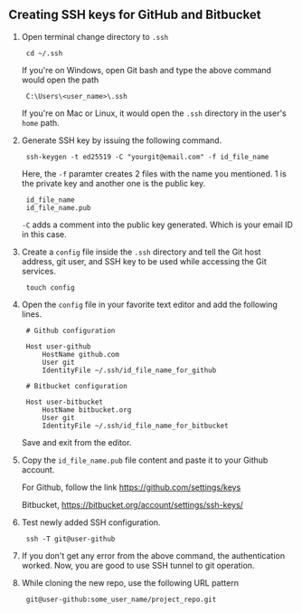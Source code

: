 ## Creating SSH keys for GitHub and Bitbucket

1. Open terminal change directory to `.ssh`

		cd ~/.ssh

	If you're on Windows, open Git bash and type the above command would open the path

		C:\Users\<user_name>\.ssh

	If you're on Mac or Linux, it would open the `.ssh` directory in the user's `home` path.
	
		
2. Generate SSH key by issuing the following command.

		ssh-keygen -t ed25519 -C "yourgit@email.com" -f id_file_name

		
	Here, the `-f` paramter creates 2 files with the name you mentioned. 1 is the private key and another one is the public key.

		id_file_name
		id_file_name.pub

	`-C` adds a comment into the public key generated. Which is your email ID in this case.


3. Create a `config` file inside the `.ssh` directory and tell the Git host address, git user, and SSH key to be used while accessing the Git services.

		touch config

4. Open the `config` file in your favorite text editor and add the following lines.

		# Github configuration

		Host user-github
        	HostName github.com
        	User git
        	IdentityFile ~/.ssh/id_file_name_for_github

		# Bitbucket configuration

		Host user-bitbucket
        	HostName bitbucket.org
        	User git
        	IdentityFile ~/.ssh/id_file_name_for_bitbucket

	Save and exit from the editor.

5. Copy the `id_file_name.pub` file content and paste it to your Github account.

	For Github, follow the link https://github.com/settings/keys

	Bitbucket,	https://bitbucket.org/account/settings/ssh-keys/

6. Test newly added SSH configuration.

		ssh -T git@user-github

7. If you don't get any error from the above command, the authentication worked. Now, you are good to use SSH tunnel to git operation.

8. While cloning the new repo, use the following URL pattern

		git@user-github:some_user_name/project_repo.git